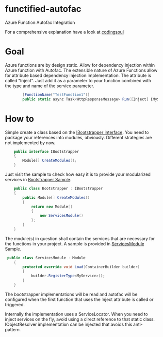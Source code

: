 # functified-autofac
Azure Function Autofac Integration

For a comprehensive explanation have a look at [codingsoul](http://codingsoul.de/2018/01/19/azure-function-dependency-injection-with-autofac-functified-autofac/)

# Goal
Azure functions are by design static. Allow for dependency injection within Azure function with Autofac. The extensible nature of Azure Functions allow for attribute based dependency injection implementation. The attribute is called "Inject". Just add it as a parameter to your function combined with the type and name of the service parameter.
```C#
        [FunctionName("TestFunction1")]
        public static async Task<HttpResponseMessage> Run([Inject] IMyService MyService)
```

# How to
Simple create a class based on the [IBootstrapper interface](FunctifiedAutofac.Sample/Bootstrap/Bootstrapper.cs).
You need to package your references into modules, obviously. Different strategies are not implemented by now.

```C#
    public interface IBootstrapper
    {
        Module[] CreateModules();
    }
```

Just visit the sample to check how easy it is to provide your modularized services in [Bootstrapper Sample](FunctifiedAutofac.Sample/Bootstrap/Bootstrapper.cs).

```C#
    public class Bootstrapper : IBootstrapper
    {
        public Module[] CreateModules()
        {
            return new Module[]
            {
                new ServicesModule()
            };
        }
    }
```

The module(s) in question shall contain the services that are necessary for the functions in your project. A sample is provided in [ServicesModule](FunctifiedAutofac.Sample/Services/Modules/ServicesModule.cs) Sample.

```C#
 public class ServicesModule : Module
    {
        protected override void Load(ContainerBuilder builder)
        {
            builder.RegisterType<MyService>();
        }
    }
```

The bootstrapper implementations will be read and autofac will be configured when the first function that uses the Inject attribute is called or triggered. 

Internally the implementation uses a ServiceLocator. When you need to inject services on the fly, avoid using a direct reference to that static class. IObjectResolver implementation can be injected that avoids this anti-pattern.






